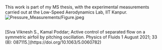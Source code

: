 This work is part of my MS thesis, with the experimental measurements carried out at the Low-Speed Aerodynamics Lab, IIT Kanpur.<br />
![Pressure_Measurements/Figure.jpeg](Pressure_Measurements/Figure.jpegPressure_Measurements/Figure.jpeg)

<br />
[Siva Viknesh S., Kamal Poddar; Active control of separated flow on a symmetric airfoil by pitching oscillation. Physics of Fluids 1 August 2021; 33 (8): 087115.](https://doi.org/10.1063/5.0060782)
